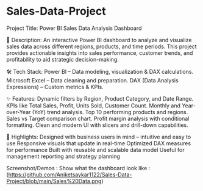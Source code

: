 # Sales-Data-Project

Project Title:
Power BI Sales Data Analysis Dashboard

📝  Description:
An interactive Power BI dashboard to analyze and visualize sales data across different regions, products, and time periods. This project provides actionable insights into sales performance, customer trends, and profitability to aid strategic decision-making.

🛠️ Tech Stack:
Power BI – Data modeling, visualization & DAX calculations.
Microsoft Excel – Data cleaning and preparation.
DAX (Data Analysis Expressions) – Custom metrics & KPIs.

✨ Features:
Dynamic filters by Region, Product Category, and Date Range.
KPIs like Total Sales, Profit, Units Sold, Customer Count.
Monthly and Year-over-Year (YoY) trend analysis.
Top 10 performing products and regions.
Sales vs Target comparison chart.
Profit margin analysis with conditional formatting.
Clean and modern UI with slicers and drill-down capabilities.

🌟 Highlights:
Designed with business users in mind – intuitive and easy to use
Responsive visuals that update in real-time
Optimized DAX measures for performance
Built with reusable and scalable data model
Useful for management reporting and strategy planning

Screenshot/Demos :
Show what the dashboard look like : (https://github.com/Aniketsaykar1122/Sales-Data-Project/blob/main/Sales%20Data.png)
